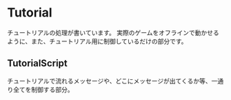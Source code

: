 # Tutorial
チュートリアルの処理が書いています。
実際のゲームをオフラインで動かせるように、また、チュートリアル用に制御しているだけの部分です。

## TutorialScript
チュートリアルで流れるメッセージや、どこにメッセージが出てくるか等、一通り全てを制御する部分。
